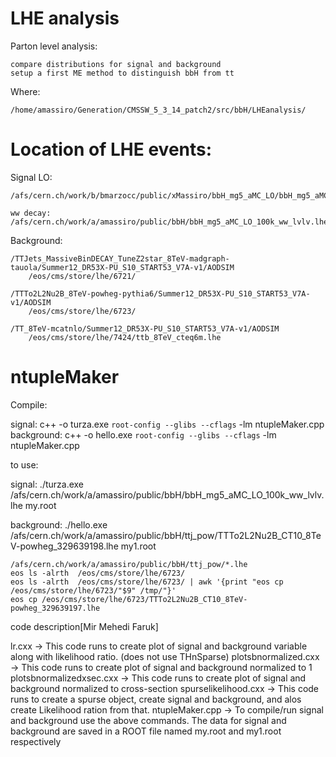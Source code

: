 LHE analysis
====

Parton level analysis:

    compare distributions for signal and background
    setup a first ME method to distinguish bbH from tt

Where:

    /home/amassiro/Generation/CMSSW_5_3_14_patch2/src/bbH/LHEanalysis/


Location of LHE events:
====

Signal LO:

    /afs/cern.ch/work/b/bmarzocc/public/xMassiro/bbH_mg5_aMC_LO/bbH_mg5_aMC_LO_100k.lhe

    ww decay:
    /afs/cern.ch/work/a/amassiro/public/bbH/bbH_mg5_aMC_LO_100k_ww_lvlv.lhe


Background:

    /TTJets_MassiveBinDECAY_TuneZ2star_8TeV-madgraph-tauola/Summer12_DR53X-PU_S10_START53_V7A-v1/AODSIM
        /eos/cms/store/lhe/6721/

    /TTTo2L2Nu2B_8TeV-powheg-pythia6/Summer12_DR53X-PU_S10_START53_V7A-v1/AODSIM
        /eos/cms/store/lhe/6723/

    /TT_8TeV-mcatnlo/Summer12_DR53X-PU_S10_START53_V7A-v1/AODSIM
        /eos/cms/store/lhe/7424/ttb_8TeV_cteq6m.lhe


ntupleMaker
====

Compile:

signal: c++ -o turza.exe `root-config --glibs --cflags` -lm ntupleMaker.cpp
background: c++ -o hello.exe `root-config --glibs --cflags` -lm ntupleMaker.cpp

to use:

signal:   ./turza.exe     /afs/cern.ch/work/a/amassiro/public/bbH/bbH_mg5_aMC_LO_100k_ww_lvlv.lhe    my.root 

background:   ./hello.exe     /afs/cern.ch/work/a/amassiro/public/bbH/ttj_pow/TTTo2L2Nu2B_CT10_8TeV-powheg_329639198.lhe    my1.root

    /afs/cern.ch/work/a/amassiro/public/bbH/ttj_pow/*.lhe
    eos ls -alrth  /eos/cms/store/lhe/6723/
    eos ls -alrth  /eos/cms/store/lhe/6723/ | awk '{print "eos cp /eos/cms/store/lhe/6723/"$9" /tmp/"}'
    eos cp /eos/cms/store/lhe/6723/TTTo2L2Nu2B_CT10_8TeV-powheg_329639197.lhe



code description[Mir Mehedi Faruk]



lr.cxx -> This code runs to create plot of signal and background variable along with likelihood ratio. (does not use THnSparse)
plotsbnormalized.cxx -> This code runs to create plot of signal and background normalized to 1
plotsbnormalizedxsec.cxx -> This code runs to create plot of signal and background normalized to cross-section
spurselikelihood.cxx -> This code runs to create a spurse object, create signal and background, and alos create Likelihood ration from that.
ntupleMaker.cpp -> To compile/run signal and background use the above commands. The data for signal and background are saved in a ROOT file named my.root and my1.root respectively
